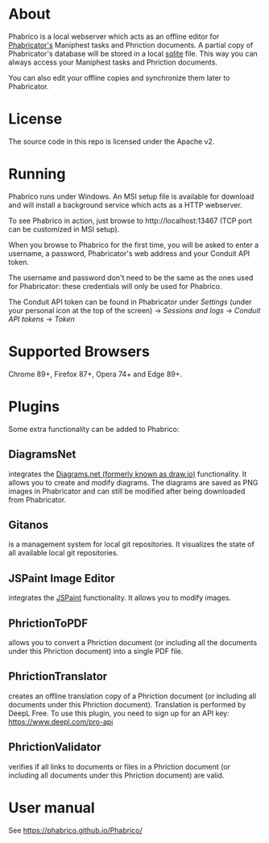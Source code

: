 # About
Phabrico is a local webserver which acts as an offline editor for [Phabricator's](https://www.phacility.com/phabricator/) Maniphest tasks and Phriction documents.
A partial copy of Phabricator's database will be stored in a local [sqlite](https://www.sqlite.org/index.html) file.
This way you can always access your Maniphest tasks and Phriction documents.

You can also edit your offline copies and synchronize them later to Phabricator.

# License
The source code in this repo is licensed under the Apache v2.

# Running
Phabrico runs under Windows. An MSI setup file is available for download and will install a background service which acts as a HTTP webserver.

To see Phabrico in action, just browse to http://localhost:13467  (TCP port can be customized in MSI setup).

When you browse to Phabrico for the first time, you will be asked to enter a username, a password, Phabricator's web address and your Conduit API token.

The username and password don't need to be the same as the ones used for Phabricator: these credentials will only be used for Phabrico.

The Conduit API token can be found in Phabricator under *Settings* (under your personal icon at the top of the screen) -> *Sessions and logs* -> *Conduit API tokens* -> *Token*

# Supported Browsers
Chrome 89+, Firefox 87+, Opera 74+ and Edge 89+.

# Plugins
Some extra functionality can be added to Phabrico:

## DiagramsNet
integrates the [Diagrams.net (formerly known as draw.io)](https://www.diagrams.net/) functionality.
It allows you to create and modify diagrams. The diagrams are saved as PNG images in Phabricator and can still be modified after being downloaded from Phabricator.

## Gitanos
is a management system for local git repositories.
It visualizes the state of all available local git repositories.

## JSPaint Image Editor
integrates the [JSPaint](https://jspaint.app/) functionality.
It allows you to modify images.

## PhrictionToPDF
allows you to convert a Phriction document (or including all the documents under this Phriction document) into a single PDF file.

## PhrictionTranslator
creates an offline translation copy of a Phriction document (or including all documents under this Phriction document).
Translation is performed by DeepL Free. To use this plugin, you need to sign up for an API key: https://www.deepl.com/pro-api

## PhrictionValidator
verifies if all links to documents or files in a Phriction document (or including all documents under this Phriction document) are valid.

# User manual
See https://phabrico.github.io/Phabrico/


